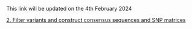 This link will be updated on the 4th February 2024


[2. Filter variants and construct consensus sequences and SNP matrices](Practicals/SNPfilter_consensus.Rmd)<br>
